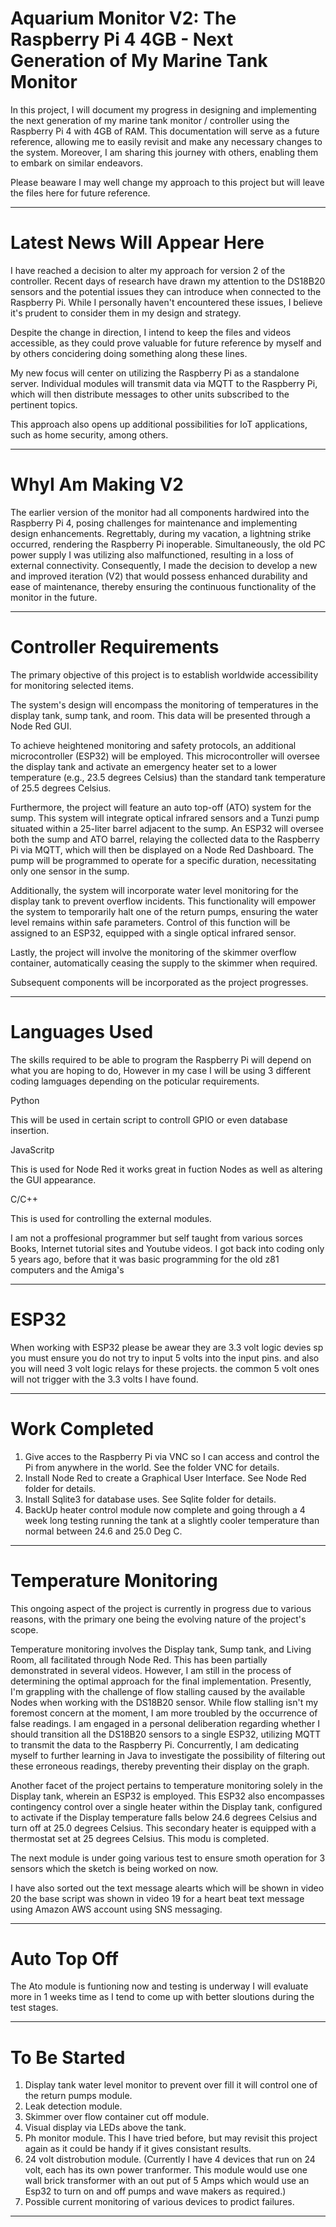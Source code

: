 #  Aquarium Monitor V2: The Raspberry Pi 4 4GB - Next Generation of My Marine Tank Monitor

In this project, I will document my progress in designing and implementing the next generation of my marine tank monitor / controller using the Raspberry Pi 4 with 4GB of RAM. This documentation will serve as a future reference, allowing me to easily revisit and make any necessary changes to the system. Moreover, I am sharing this journey with others, enabling them to embark on similar endeavors.

Please beaware I may well change my approach to this project but will leave the files here for future reference.

 -----

 # Latest News Will Appear Here

I have reached a decision to alter my approach for version 2 of the controller. Recent days of research have drawn my attention to the DS18B20 sensors and the potential issues they can introduce when connected to the Raspberry Pi. While I personally haven't encountered these issues, I believe it's prudent to consider them in my design and strategy.

Despite the change in direction, I intend to keep the files and videos accessible, as they could prove valuable for future reference by myself and by others concidering doing something along these lines.

My new focus will center on utilizing the Raspberry Pi as a standalone server. Individual modules will transmit data via MQTT to the Raspberry Pi, which will then distribute messages to other units subscribed to the pertinent topics.

This approach also opens up additional possibilities for IoT applications, such as home security, among others.

 ------

 # WhyI Am Making V2

The earlier version of the monitor had all components hardwired into the Raspberry Pi 4, posing challenges for maintenance and implementing design enhancements. Regrettably, during my vacation, a lightning strike occurred, rendering the Raspberry Pi inoperable. Simultaneously, the old PC power supply I was utilizing also malfunctioned, resulting in a loss of external connectivity. Consequently, I made the decision to develop a new and improved iteration (V2) that would possess enhanced durability and ease of maintenance, thereby ensuring the continuous functionality of the monitor in the future.

 ------

 # Controller Requirements

The primary objective of this project is to establish worldwide accessibility for monitoring selected items.

The system's design will encompass the monitoring of temperatures in the display tank, sump tank, and room. This data will be presented through a Node Red GUI.

To achieve heightened monitoring and safety protocols, an additional microcontroller (ESP32) will be employed. This microcontroller will oversee the display tank and activate an emergency heater set to a lower temperature (e.g., 23.5 degrees Celsius) than the standard tank temperature of 25.5 degrees Celsius.

Furthermore, the project will feature an auto top-off (ATO) system for the sump. This system will integrate optical infrared sensors and a Tunzi pump situated within a 25-liter barrel adjacent to the sump. An ESP32 will oversee both the sump and ATO barrel, relaying the collected data to the Raspberry Pi via MQTT, which will then be displayed on a Node Red Dashboard. The pump will be programmed to operate for a specific duration, necessitating only one sensor in the sump.

Additionally, the system will incorporate water level monitoring for the display tank to prevent overflow incidents. This functionality will empower the system to temporarily halt one of the return pumps, ensuring the water level remains within safe parameters. Control of this function will be assigned to an ESP32, equipped with a single optical infrared sensor.

Lastly, the project will involve the monitoring of the skimmer overflow container, automatically ceasing the supply to the skimmer when required.

Subsequent components will be incorporated as the project progresses.

-----

# Languages Used 

 The skills required to be able to program the Raspberry Pi will depend on what you are hoping to do, However in my case I will be using 3 different coding lamguages depending on the poticular requirements.

 Python

 This will be used in certain script to controll GPIO or even database insertion.

 JavaScritp

 This is used for Node Red it works great in fuction Nodes as well as altering the GUI appearance.

 C/C++

 This is used for controlling the external modules.

 I am not a proffesional programmer but self taught from various sorces Books, Internet tutorial sites and Youtube videos. I got back into coding only 5 years ago, before that it was basic programming for the old z81 
 computers and the Amiga's

 ------

# ESP32

When working with ESP32 please be awear they are 3.3 volt logic devies sp you must ensure you do not try to input 5 volts into the input pins. and also you will need 3 volt logic relays for these projects. the common 5 volt ones will not trigger with the 3.3 volts I have found.

-----
 
# Work Completed

   1. Give acces to the Raspberry Pi via VNC so I can access and control the Pi from anywhere in the world. See the folder VNC for details.
   2. Install Node Red to create a Graphical User Interface. See Node Red folder for details.
   3. Install Sqlite3 for database uses. See Sqlite folder for details.
   4. BackUp heater control module now complete and going through a 4 week long testing running the tank at a slightly cooler temperature than normal between 24.6 and 25.0 Deg C.

----

# Temperature Monitoring

This ongoing aspect of the project is currently in progress due to various reasons, with the primary one being the evolving nature of the project's scope.

Temperature monitoring involves the Display tank, Sump tank, and Living Room, all facilitated through Node Red. This has been partially demonstrated in several videos. However, I am still in the process of determining the optimal approach for the final implementation. Presently, I'm grappling with the challenge of flow stalling caused by the available Nodes when working with the DS18B20 sensor. While flow stalling isn't my foremost concern at the moment, I am more troubled by the occurrence of false readings. I am engaged in a personal deliberation regarding whether I should transition all the DS18B20 sensors to a single ESP32, utilizing MQTT to transmit the data to the Raspberry Pi. Concurrently, I am dedicating myself to further learning in Java to investigate the possibility of filtering out these erroneous readings, thereby preventing their display on the graph.

Another facet of the project pertains to temperature monitoring solely in the Display tank, wherein an ESP32 is employed. This ESP32 also encompasses contingency control over a single heater within the Display tank, configured to activate if the Display temperature falls below 24.6 degrees Celsius and turn off at 25.0 degrees Celsius. This secondary heater is equipped with a thermostat set at 25 degrees Celsius. This modu is completed.

The next module is under going various test to ensure smoth operation for 3 sensors which the sketch is being worked on now.

I have also sorted out the text message alearts which will be shown in video 20 the base script was shown in video 19 for a heart beat text message using Amazon AWS account using SNS messaging.

----

# Auto Top Off

The Ato module is funtioning now and testing is underway I will evaluate more in 1 weeks time as I tend to come up with better sloutions during the test stages.

----
# To Be Started

1. Display tank water level monitor to prevent over fill it will control one of the return pumps module.
2. Leak detection module.
3. Skimmer over flow container cut off module.
4. Visual display via LEDs above the tank.
5. Ph monitor module. This I have tried before, but may revisit this project again as it could be handy if it gives consistant results.
6. 24 volt distrobution module. (Currently I have 4 devices that run on 24 volt, each has its own power tranformer. This module would use one wall brick transformer with an out put of 5 Amps which would use an Esp32 to turn on and off pumps and wave makers as required.)
7. Possible current monitoring of various devices to prodict failures.
   
----



